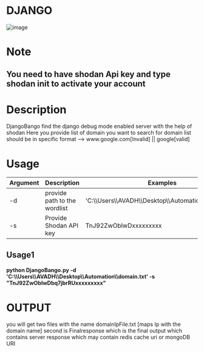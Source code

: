 <h1>DJANGO</h1>

![image](https://user-images.githubusercontent.com/91685640/152633355-523f6351-2b11-451f-bb11-ca8bb6eb1c2b.png)


<h1>Note</h1>
<h2>You need to have shodan Api key and type shodan init <your-api-key> to activate your account</h2>

<h1>Description</h1>
DjangoBango find the django debug mode enabled server with the help of shodan 
Here you provide list of domain you want to search for 
domain list should be in specific format --> www.google.com[Invalid] || google[valid]

<h1>Usage</h1>

<table>
<thead>
<tr>
<th>Argument</th>
<th>Description</th>
<th>Examples</th>
</tr>
</thead>
<tbody>
<tr>
<td>-d</td>
<td>provide path to the wordlist</td>
<td>'C:\\Users\\AVADH\\Desktop\\Automation\\domain.txt'</td>
</tr>
<tr>
<td>-s</td>
<td>Provide Shodan API key</td>
<td>TnJ92ZwOblwDxxxxxxxxx</td>
</tr>
</tbody>
</table>
  
  
<h2>Usage1</h2><h4>python DjangoBango.py  -d  'C:\\Users\\AVADH\\Desktop\\Automation\\domain.txt'  -s  "TnJ92ZwOblwDbq7jbrRUxxxxxxxxx"</h4>
  
  
<h1>OUTPUT</h1>
you will get two files with the name domainIpFile.txt [maps Ip with the domain name]
second is Finalresponse which is the final output which contains server response which may contain redis cache uri or mongoDB URI
